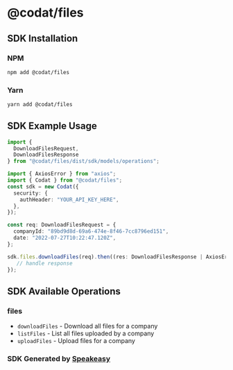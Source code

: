 # @codat/files

<!-- Start SDK Installation -->
## SDK Installation

### NPM

```bash
npm add @codat/files
```

### Yarn

```bash
yarn add @codat/files
```
<!-- End SDK Installation -->

## SDK Example Usage
<!-- Start SDK Example Usage -->
```typescript
import {
  DownloadFilesRequest,
  DownloadFilesResponse
} from "@codat/files/dist/sdk/models/operations";

import { AxiosError } from "axios";
import { Codat } from "@codat/files";
const sdk = new Codat({
  security: {
    authHeader: "YOUR_API_KEY_HERE",
  },
});

const req: DownloadFilesRequest = {
  companyId: "89bd9d8d-69a6-474e-8f46-7cc8796ed151",
  date: "2022-07-27T10:22:47.120Z",
};

sdk.files.downloadFiles(req).then((res: DownloadFilesResponse | AxiosError) => {
   // handle response
});
```
<!-- End SDK Example Usage -->

<!-- Start SDK Available Operations -->
## SDK Available Operations


### files

* `downloadFiles` - Download all files for a company
* `listFiles` - List all files uploaded by a company
* `uploadFiles` - Upload files for a company
<!-- End SDK Available Operations -->

### SDK Generated by [Speakeasy](https://docs.speakeasyapi.dev/docs/using-speakeasy/client-sdks)
